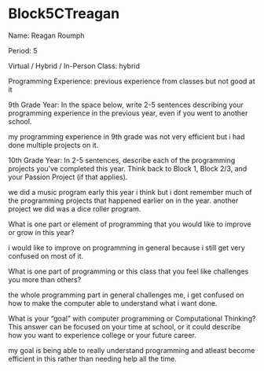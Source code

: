 # Block5CTreagan
Name: Reagan Roumph


Period: 5


Virtual / Hybrid / In-Person Class: hybrid




Programming Experience: previous experience from classes but not good at it 


9th Grade Year: In the space below, write 2-5 sentences describing your programming experience in the previous year, even if you went to another school.

my programming experience in 9th grade was not very efficient but i had done multiple projects on it.



10th Grade Year: In 2-5 sentences, describe each of the programming projects you’ve completed this year.  Think back to Block 1, Block 2/3, and your Passion Project (if that applies).

we did a music program early this year i think but i dont remember much of the programming projects that happened earlier on in the year. another project we did was a dice roller program.




What is one part or element of programming that you would like to improve or grow in this year?


i would like to improve on programming in general because i still get very confused on most of it.


What is one part of programming or this class that you feel like challenges you more than others?


the whole programming part in general challenges me, i get confused on how to make the computer able to understand what i want done.

What is your “goal” with computer programming or Computational Thinking?  This answer can be focused on your time at school, or it could describe how you want to experience college or your future career.


my goal is being able to really understand programming and atleast become efficient in this rather than needing help all the time.
